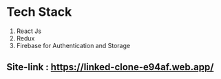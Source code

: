 # Tech Stack
1) React Js
2) Redux
3) Firebase for Authentication and Storage

## Site-link : https://linked-clone-e94af.web.app/

